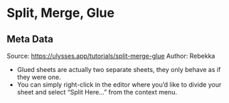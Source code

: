 # Split, Merge, Glue

## Meta Data

Source:  https://ulysses.app/tutorials/split-merge-glue 
Author: Rebekka

- Glued sheets are actually two separate sheets, they only behave as if they were one.
- You can simply right-click in the editor where you’d like to divide your sheet and select “Split Here…” from the context menu.
